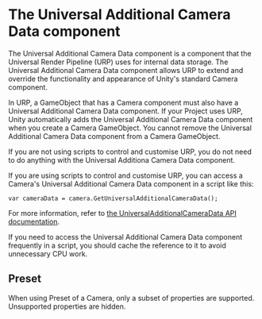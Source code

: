 # The Universal Additional Camera Data component

The Universal Additional Camera Data component is a component that the Universal Render Pipeline (URP) uses for internal data storage. The Universal Additional Camera Data component allows URP to extend and override the functionality and appearance of Unity's standard Camera component.

In URP, a GameObject that has a Camera component must also have a Universal Additional Camera Data component. If your Project uses URP, Unity automatically adds the Universal Additional Camera Data component when you create a Camera GameObject. You cannot remove the Universal Additional Camera Data component from a Camera GameObject.

If you are not using scripts to control and customise URP, you do not need to do anything with the Universal Additiona Camera Data component.

If you are using scripts to control and customise URP, you can access a Camera's Universal Additional Camera Data component in a script like this:

```
var cameraData = camera.GetUniversalAdditionalCameraData();
```

For more information, refer to [the UniversalAdditionalCameraData API documentation](xref:UnityEngine.Rendering.Universal.UniversalAdditionalCameraData).

If you need to access the Universal Additional Camera Data component frequently in a script, you should cache the reference to it to avoid unnecessary CPU work.

## Preset
When using Preset of a Camera, only a subset of properties are supported. Unsupported properties are hidden.
